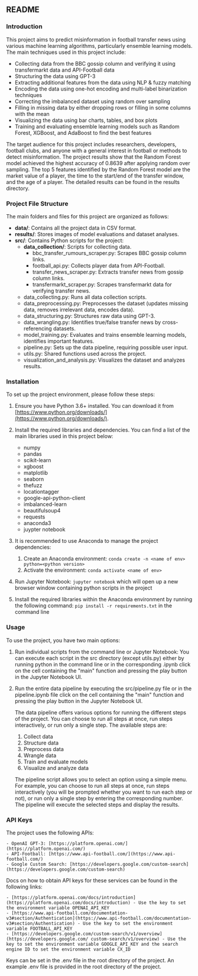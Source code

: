 ## README

### Introduction

This project aims to predict misinformation in football transfer news using various machine learning algorithms, particularly ensemble learning models. The main techniques used in this project include:

- Collecting data from the BBC gossip column and verifying it using transfermarkt data and API-Football data
- Structuring the data using GPT-3
- Extracting additional features from the data using NLP & fuzzy matching
- Encoding the data using one-hot encoding and multi-label binarization techniques
- Correcting the imbalanced dataset using random over sampling
- Filling in missing data by either dropping rows or filling in some columns with the mean
- Visualizing the data using bar charts, tables, and box plots
- Training and evaluating ensemble learning models such as Random Forest, XGBoost, and AdaBoost to find the best features

The target audience for this project includes researchers, developers, football clubs, and anyone with a general interest in football or methods to detect misinformation. The project results show that the Random Forest model achieved the highest accuracy of 0.8639 after applying random over sampling. The top 5 features identified by the Random Forest model are the market value of a player, the time to the start/end of the transfer window, and the age of a player. The detailed results can be found in the results directory.

### Project File Structure

The main folders and files for this project are organized as follows:

- **data/**: Contains all the project data in CSV format.
- **results/**: Stores images of model evaluations and dataset analyses.
- **src/**: Contains Python scripts for the project:
    - **data_collection/**: Scripts for collecting data.
        - bbc_transfer_rumours_scraper.py: Scrapes BBC gossip column links.
        - football_api.py: Collects player data from API-Football.
        - transfer_news_scraper.py: Extracts transfer news from gossip column links.
        - transfermarkt_scraper.py: Scrapes transfermarkt data for verifying transfer news.
    - data_collecting.py: Runs all data collection scripts.
    - data_preprocessing.py: Preprocesses the dataset (updates missing data, removes irrelevant data, encodes data).
    - data_structuring.py: Structures raw data using GPT-3.
    - data_wrangling.py: Identifies true/false transfer news by cross-referencing datasets.
    - model_training.py: Evaluates and trains ensemble learning models, identifies important features.
    - pipeline.py: Sets up the data pipeline, requiring possible user input.
    - utils.py: Shared functions used across the project.
    - visualization_and_analysis.py: Visualizes the dataset and analyzes results.

### Installation

To set up the project environment, please follow these steps:

1. Ensure you have Python 3.6+ installed. You can download it from [https://www.python.org/downloads/](https://www.python.org/downloads/).

2. Install the required libraries and dependencies. You can find a list of the main libraries used in this project below:
    - numpy
    - pandas
    - scikit-learn
    - xgboost
    - matplotlib
    - seaborn
    - thefuzz
    - locationtagger
    - google-api-python-client
    - imbalanced-learn
    - beautifulsoup4
    - requests
    - anaconda3
    - juypter notebook

3. It is recommended to use Anaconda to manage the project dependencies:
    1. Create an Anaconda environment: `conda create -n <name of env> python=<python version>`
    2. Activate the environment: `conda activate <name of env>`

4. Run Jupyter Notebook: `jupyter notebook` which will open up a new browser window containing python scripts in the project

5. Install the required libraries within the Anaconda environment by running the following command: `pip install -r requirements.txt` in the command line

### Usage

To use the project, you have two main options:

1. Run individual scripts from the command line or Jupyter Notebook: You can execute each script in the src directory (except utils.py) either by running python <filepath> in the command line or in the corresponding .ipynb click on the cell containing the "main" function and pressing the play button in the Jupyter Notebook UI.

2. Run the entire data pipeline by executing the src/pipeline.py file or in the pipeline.ipynb file click on the cell containing the "main" function and pressing the play button in the Jupyter Notebook UI.

    The data pipeline offers various options for running the different steps of the project. You can choose to run all steps at once, run steps interactively, or run only a single step. The available steps are:

    1. Collect data
    2. Structure data
    3. Preprocess data
    4. Wrangle data
    5. Train and evaluate models
    6. Visualize and analyze data

    The pipeline script allows you to select an option using a simple menu. For example, you can choose to run all steps at once, run steps interactively (you will be prompted whether you want to run each step or not), or run only a single step by entering the corresponding number. The pipeline will execute the selected steps and display the results.

### API Keys

The project uses the following APIs:

    - OpenAI GPT-3: [https://platform.openai.com/](https://platform.openai.com/)
    - API-Football: [https://www.api-football.com/](https://www.api-football.com/)
    - Google Custom Search: [https://developers.google.com/custom-search](https://developers.google.com/custom-search)

Docs on how to obtain API keys for these services can be found in the following links:

    - [https://platform.openai.com/docs/introduction](https://platform.openai.com/docs/introduction) - Use the key to set the environment variable OPENAI_API_KEY
    - [https://www.api-football.com/documentation-v3#section/Authentication](https://www.api-football.com/documentation-v3#section/Authentication) - Use the key to set the environment variable FOOTBALL_API_KEY
    - [https://developers.google.com/custom-search/v1/overview](https://developers.google.com/ custom-search/v1/overview) - Use the key to set the environment variable GOOGLE_API_KEY and the search engine ID to set the environment variable CX_ID

Keys can be set in the .env file in the root directory of the project. An example .env file is provided in the root directory of the project.
